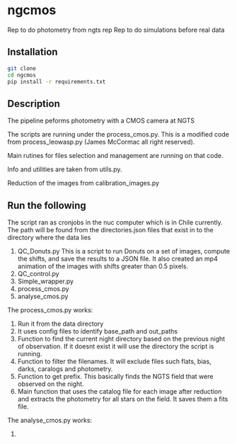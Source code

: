 # ngcmos
Rep to do photometry from ngts rep 
Rep to do simulations before real data

## Installation
```bash
git clone
cd ngcmos
pip install -r requirements.txt
```

## Description

The pipeline peforms photometry with a CMOS camera at NGTS

The scripts are running under the process_cmos.py. This is a modified code from process_leowasp.py (James McCormac all right reserved).

Main rutines for files selection and management are running on that code.

Info and utilities are taken from utils.py. 

Reduction of the images from calibration_images.py

## Run the following
The script ran as cronjobs in the nuc computer which is in Chile currently. The path will be found from the directories.json files that exist in to the directory where the data lies


1) QC_Donuts.py
   This is a script to run Donuts on a set of images, compute the shifts, and save the results to a JSON file.
   It also created an mp4 animation of the images with shifts greater than 0.5 pixels.
3) QC_control.py
4) Simple_wrapper.py
5) process_cmos.py
6) analyse_cmos.py

The process_cmos.py works:

1) Run it from the data directory
2) It uses config files to identify base_path and out_paths
3) Function to find the current night directory based on the previous night of observation. If it doesnt exist it will use the directory the script is running.
4) Function to filter the filenames. It will exclude files such flats, bias, darks, caralogs and photometry.
5) Function to get prefix. This basically finds the NGTS field that were observed on the night.
6) Main function that uses the catalog file for each image after reduction and extracts the photometry for all stars on the field. It saves them a fits file.


The analyse_cmos.py works:

1) 

